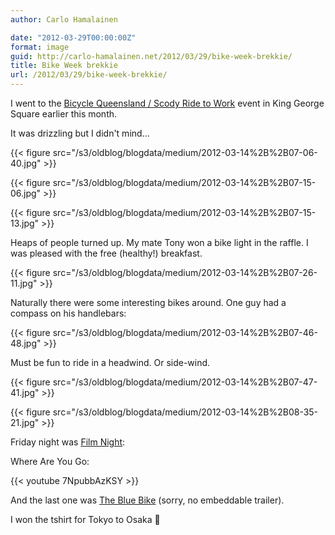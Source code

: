 ```yaml
---
author: Carlo Hamalainen

date: "2012-03-29T00:00:00Z"
format: image
guid: http://carlo-hamalainen.net/2012/03/29/bike-week-brekkie/
title: Bike Week brekkie
url: /2012/03/29/bike-week-brekkie/
---
```

I went to the [Bicycle Queensland / Scody Ride to Work](http://bikeweek.bq.org.au/whats-on/events/scody-ride-to-work-day/) event in King George Square earlier this month.

It was drizzling but I didn't mind...

{{< figure src="/s3/oldblog/blogdata/medium/2012-03-14%2B%2B07-06-40.jpg" >}}

{{< figure src="/s3/oldblog/blogdata/medium/2012-03-14%2B%2B07-15-06.jpg" >}}

{{< figure src="/s3/oldblog/blogdata/medium/2012-03-14%2B%2B07-15-13.jpg" >}}

Heaps of people turned up. My mate Tony won a bike light in the raffle. I was pleased with the free (healthy!) breakfast.

{{< figure src="/s3/oldblog/blogdata/medium/2012-03-14%2B%2B07-26-11.jpg" >}}

Naturally there were some interesting bikes around. One guy had a compass on his handlebars:

{{< figure src="/s3/oldblog/blogdata/medium/2012-03-14%2B%2B07-46-48.jpg" >}}

Must be fun to ride in a headwind. Or side-wind.

{{< figure src="/s3/oldblog/blogdata/medium/2012-03-14%2B%2B07-47-41.jpg" >}}

{{< figure src="/s3/oldblog/blogdata/medium/2012-03-14%2B%2B08-35-21.jpg" >}}

Friday night was [Film Night](http://bikeweek.bq.org.au/whats-on/events/film-night/):

Where Are You Go:</p>

{{< youtube 7NpubbAzKSY >}}

And the last one was [The Blue Bike](http://www.bluebikedoc.com/) (sorry, no embeddable trailer).

I won the tshirt for Tokyo to Osaka 🙂
